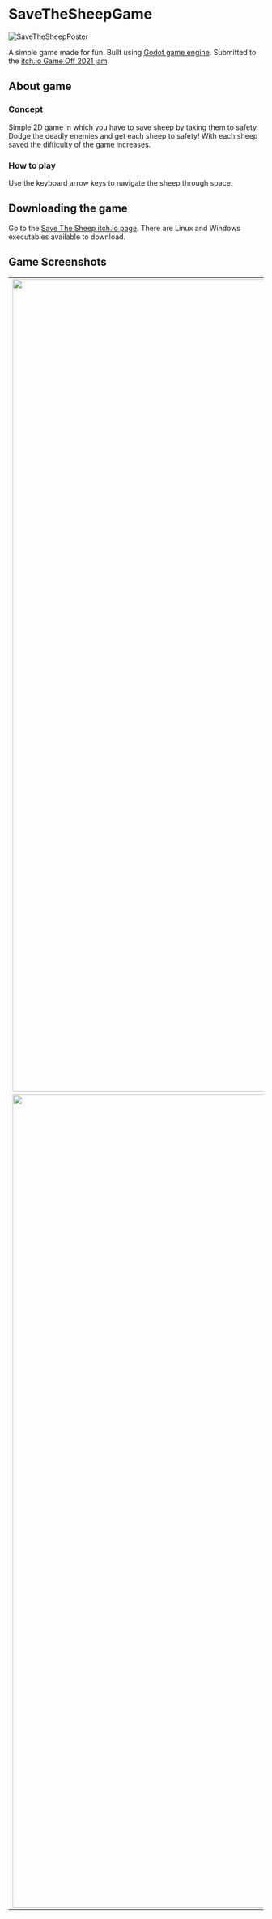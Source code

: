 # SaveTheSheepGame

![SaveTheSheepPoster](https://img.itch.zone/aW1nLzc1Njk4NzcucG5n/315x250%23c/dggCgi.png)

A simple game made for fun. Built using [Godot game engine](https://godotengine.org/).
Submitted to the [itch.io Game Off 2021 jam](https://funbeedev.itch.io/v20-save-the-sheep).

## About game

### Concept
Simple 2D game in which you have to save sheep by taking them to safety. Dodge the deadly enemies and get each sheep to safety! With each sheep saved the difficulty of the game increases.

### How to play
Use the keyboard arrow keys to navigate the sheep through space.

## Downloading the game
Go to the [Save The Sheep itch.io page](https://funbeedev.itch.io/v20-save-the-sheep). There are Linux and Windows executables available to download. 

## Game Screenshots

| | | |
|:-------------------------:|:-------------------------:|:-------------------------:|
|<img width="1604" alt="SaveTheSheepGame" src="https://img.itch.zone/aW1hZ2UvMTMwMTIwOC83NTY5ODgxLnBuZw==/original/vW0RkY.png">  |  <img width="1604" alt="SaveTheSheepGame" src="https://img.itch.zone/aW1hZ2UvMTMwMTIwOC83NTY5ODgwLnBuZw==/original/Bg%2F7zu.png">
|<img width="1604" alt="SaveTheSheepGame" src="https://img.itch.zone/aW1hZ2UvMTMwMTIwOC83NTY5ODc5LnBuZw==/original/1F6QGp.png">  |  <img width="1604" alt="SaveTheSheepGame" src="https://img.itch.zone/aW1hZ2UvMTMwMTIwOC83NTY5ODc4LnBuZw==/original/0JtAe4.png">

